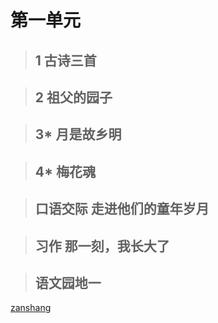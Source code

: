 # 第一单元

<Ebook grade="xxyw5b" :pages="1" :paged="1" ></Ebook>

> ## 1 古诗三首

<Ebook grade="xxyw5b" :pages="2" :paged="3" ></Ebook>

> ## 2 祖父的园子

<Ebook grade="xxyw5b" :pages="4" :paged="7" ></Ebook>

> ## 3* 月是故乡明

<Ebook grade="xxyw5b" :pages="8" :paged="9" ></Ebook>

> ## 4* 梅花魂

<Ebook grade="xxyw5b" :pages="10" :paged="12" ></Ebook>

> ## 口语交际 走进他们的童年岁月

<Ebook grade="xxyw5b" :pages="13" :paged="13" ></Ebook>

> ## 习作 那一刻，我长大了

<Ebook grade="xxyw5b" :pages="14" :paged="14" ></Ebook>

> ## 语文园地一

<Ebook grade="xxyw5b" :pages="15" :paged="16" ></Ebook>


[zanshang](../res/zanshang.md ':include')